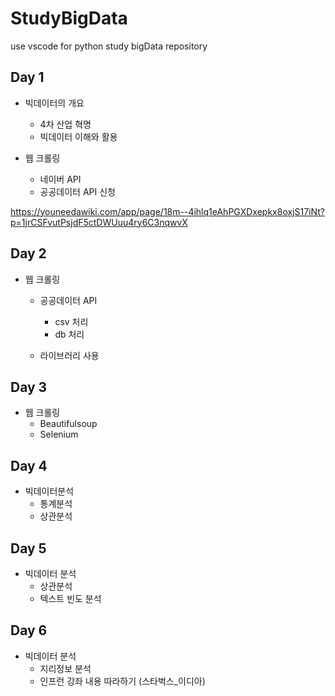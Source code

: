 # StudyBigData
use vscode for python study bigData repository


## Day 1
- 빅데이터의 개요
  - 4차 산업 혁명
  - 빅데이터 이해와 활용

- 웹 크롤링 
  - 네이버 API
  - 공공데이터 API 신청
  
https://youneedawiki.com/app/page/18m--4ihlq1eAhPGXDxepkx8oxjS17iNt?p=1jrCSFvutPsjdF5ctDWUuu4ry6C3nqwvX

## Day 2
- 웹 크롤링
  - 공공데이터 API
    - csv 처리
    - db 처리

  - 라이브러리 사용


## Day 3
- 웹 크롤링
  - Beautifulsoup
  - Selenium
  
## Day 4
- 빅데이터분석
  - 통계분석
  - 상관분석

## Day 5
- 빅데이터 분석
  - 상관분석
  - 텍스트 빈도 분석

## Day 6
- 빅데이터 분석
  - 지리정보 분석
  - 인프런 강좌 내용 따라하기 (스타벅스_이디아)
